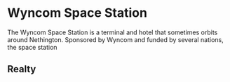 # Wyncom Space Station

The Wyncom Space Station is a terminal and hotel that sometimes orbits around Nethington. Sponsored by Wyncom and funded by several nations, the space station 

## Realty